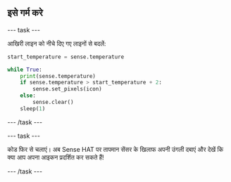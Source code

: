 ## इसे गर्म करे

\--- task \---

आखिरी लाइन को नीचे दिए गए लाइनों से बदलें:

```python
start_temperature = sense.temperature

while True:
    print(sense.temperature)
    if sense.temperature > start_temperature + 2:
        sense.set_pixels(icon)
    else:
        sense.clear()
    sleep(1)
```

\--- /task \---

\--- task \---

कोड फिर से चलाएं। अब Sense HAT पर तापमान सेंसर के खिलाफ अपनी उंगली दबाएं और देखें कि क्या आप अपना आइकन प्रदर्शित कर सकते हैं!

\--- /task \---